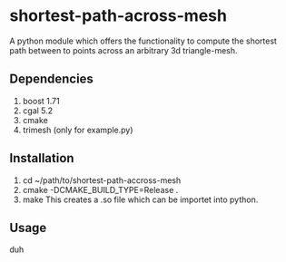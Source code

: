 # shortest-path-across-mesh
A python module which offers the functionality to compute the shortest path between to points across an arbitrary 3d triangle-mesh.

## Dependencies

1. boost 1.71
2. cgal 5.2
3. cmake 
4. trimesh (only for example.py)

## Installation

1. cd ~/path/to/shortest-path-accross-mesh
2. cmake -DCMAKE_BUILD_TYPE=Release .
3. make
This creates a .so file which can be importet into python.

## Usage
duh
